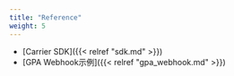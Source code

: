 ```yaml
---
title: "Reference"
weight: 5
---
```


* [Carrier SDK]({{< relref "sdk.md" >}})
* [GPA Webhook示例]({{< relref "gpa_webhook.md" >}})
